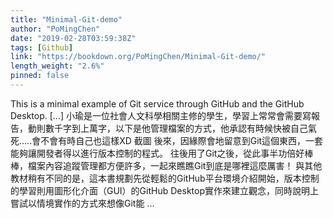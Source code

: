 ```yaml
---
title: "Minimal-Git-demo"
author: "PoMingChen"
date: "2019-02-28T03:59:38Z"
tags: [Github]
link: "https://bookdown.org/PoMingChen/Minimal-Git-demo/"
length_weight: "2.6%"
pinned: false
---
```


This is a minimal example of Git service through GitHub and the GitHub Desktop. [...] 小瑜是一位社會人文科學相關主修的學生，學習上常常會需要寫報告，動則數千字到上萬字，以下是他管理檔案的方式，他承認有時候快被自己氣死…..會不會有時自己也這樣XD 截圖 後來，因緣際會地留意到Git這個東西，一套能夠讓開發者得以進行版本控制的程式。 往後用了Git之後，從此事半功倍好棒棒，檔案內容追蹤管理都方便許多，一起來瞧瞧Git到底是哪裡這麼厲害！ 與其他教材稍有不同的是，這本書規劃先從輕鬆的GitHub平台環境介紹開始，版本控制的學習則用圖形化介面（GUI）的GitHub Desktop實作來建立觀念，同時說明上嘗試以情境實作的方式來想像Git能 ...
